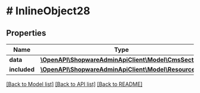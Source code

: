 # # InlineObject28

## Properties

Name | Type | Description | Notes
------------ | ------------- | ------------- | -------------
**data** | [**\OpenAPI\ShopwareAdminApiClient\Model\CmsSection**](CmsSection.md) |  | [optional]
**included** | [**\OpenAPI\ShopwareAdminApiClient\Model\Resource[]**](Resource.md) |  | [optional]

[[Back to Model list]](../../README.md#models) [[Back to API list]](../../README.md#endpoints) [[Back to README]](../../README.md)
